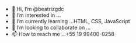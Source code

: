 - 👋 Hi, I’m @beatrizgdc
- 👀 I’m interested in ...
- 🌱 I’m currently learning ...HTML, CSS, JavaScript
- 💞️ I’m looking to collaborate on ...
- 📫 How to reach me ...+55 19 99400-0258

<!---
beatrizgdc/beatrizgdc is a ✨ special ✨ repository because its `README.md` (this file) appears on your GitHub profile.
You can click the Preview link to take a look at your changes.
--->
